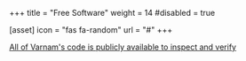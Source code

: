 +++
title = "Free Software"
weight = 14
#disabled = true

[asset]
  icon = "fas fa-random"
  url = "#"
+++

[All of Varnam's code is publicly available to inspect and verify](https://github.com/varnamproject)